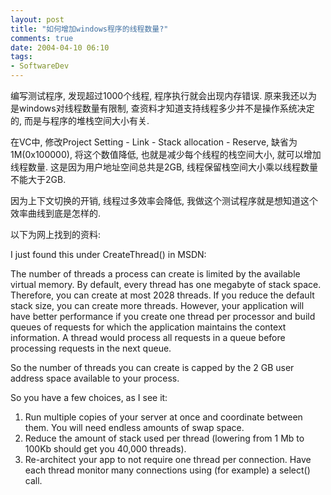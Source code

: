 ```yaml
---
layout: post
title: "如何增加windows程序的线程数量?"
comments: true
date: 2004-04-10 06:10
tags:
- SoftwareDev
---
```

编写测试程序, 发现超过1000个线程, 程序执行就会出现内存错误. 原来我还以为是windows对线程数量有限制, 查资料才知道支持线程多少并不是操作系统决定的, 而是与程序的堆栈空间大小有关.

在VC中, 修改Project Setting - Link - Stack allocation - Reserve, 缺省为1M(0x100000), 将这个数值降低, 也就是减少每个线程的栈空间大小, 就可以增加线程数量. 这是因为用户地址空间总共是2GB, 线程保留栈空间大小乘以线程数量不能大于2GB.

因为上下文切换的开销, 线程过多效率会降低, 我做这个测试程序就是想知道这个效率曲线到底是怎样的.

以下为网上找到的资料:

I just found this under CreateThread() in MSDN:  
  
The number of threads a process can create is limited by the available virtual memory. By default, every thread has one megabyte of stack space. Therefore, you can create at most 2028 threads. If you reduce the default stack size, you can create more threads. However, your application will have better performance if you create one thread per processor and build queues of requests for which the application maintains the context information. A thread would process all requests in a queue before processing requests in the next queue.  
  
So the number of threads you can create is capped by the 2 GB user address space available to your process.  
  
So you have a few choices, as I see it:  
  
1) Run multiple copies of your server at once and coordinate between them. You will need endless amounts of swap space.  
2) Reduce the amount of stack used per thread (lowering from 1 Mb to 100Kb should get you 40,000 threads).  
3) Re-architect your app to not require one thread per connection. Have each thread monitor many connections using (for example) a select() call.
